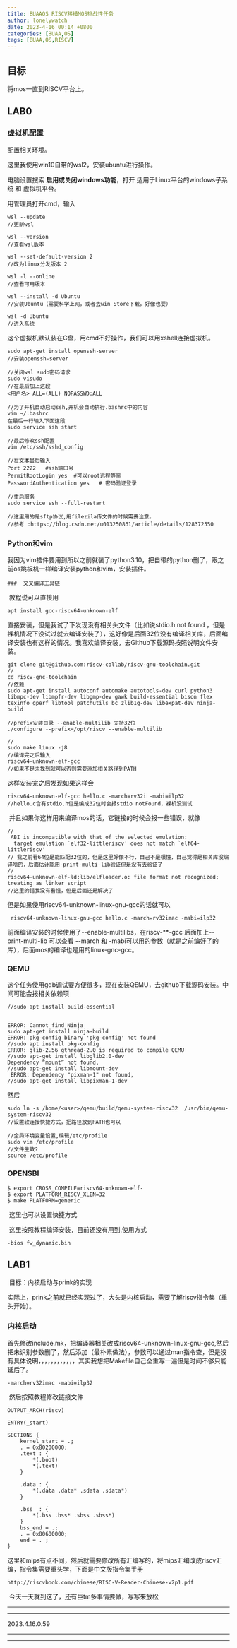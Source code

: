 ```yaml
---
title: BUAAOS RISCV移植MOS挑战性任务
author: lonelywatch
date: 2023-4-16 00:14 +0800
categories: [BUAA,OS]
tags: [BUAA,OS,RISCV]
---
```


## 目标

将mos一直到RISCV平台上。

## LAB0 

 ### 虚拟机配置

 配置相关环境。

 这里我使用win10自带的wsl2，安装ubuntu进行操作。

 电脑设置搜索 **启用或关闭windows功能**，打开 适用于Linux平台的windows子系统 和 虚拟机平台。

用管理员打开cmd，输入

```
wsl --update
//更新wsl

wsl --version
//查看wsl版本

wsl --set-default-version 2
//改为linux分发版本 2

wsl -l --online
//查看可用版本

wsl --install -d Ubuntu
//安装Ubuntu（需要科学上网，或者去win Store下载，好像也要）

wsl -d Ubuntu
//进入系统
```

​     这个虚拟机默认装在C盘，用cmd不好操作，我们可以用xshell连接虚拟机。

```
sudo apt-get install openssh-server
//安装openssh-server

//关闭wsl sudo密码请求
sudo visudo 
//在最后加上这段
<用户名> ALL=(ALL) NOPASSWD:ALL

//为了开机自动启动ssh,开机会自动执行.bashrc中的内容
vim ~/.bashrc
在最后一行输入下面这段
sudo service ssh start

//最后修改ssh配置
vim /etc/ssh/sshd_config

//在文本最后输入
Port 2222   #ssh端口号
PermitRootLogin yes  #可以root远程等率  
PasswordAuthentication yes   # 密码验证登录

//重启服务
sudo service ssh --full-restart

//这里用的是sftp协议,用filezila传文件的时候需要注意。
//参考 :https://blog.csdn.net/u013250861/article/details/128372550
```

### Python和vim

​	我因为vim插件要用到所以之前就装了python3.10，把自带的python删了，跟之前os跳板机一样编译安装python和vim，安装插件。

    ###  交叉编译工具链

​      教程说可以直接用

```
apt install gcc-riscv64-unknown-elf
```

 直接安装，但是我试了下发现没有相关头文件（比如说stdio.h not found ，但是裸机情况下没试过就去编译安装了），这好像是后面32位没有编译相关库，后面编译安装也有这样的情况。我喜欢编译安装，去Github下载源码按照说明文件安装。

```
git clone git@github.com:riscv-collab/riscv-gnu-toolchain.git
//
cd riscv-gnc-toolchain
//依赖
sudo apt-get install autoconf automake autotools-dev curl python3 libmpc-dev libmpfr-dev libgmp-dev gawk build-essential bison flex texinfo gperf libtool patchutils bc zlib1g-dev libexpat-dev ninja-build

//prefix安装目录 --enable-multilib 支持32位
./configure --prefix=/opt/riscv --enable-multilib

//
sudo make linux -j8
//编译完之后输入
riscv64-unknown-elf-gcc
//如果不是未找到就可以否则需要添加相关路径到PATH
```

 这样安装完之后发现如果这样会

```
riscv64-unknown-elf-gcc hello.c -march=rv32i -mabi=ilp32
//hello.c含有stdio.h但是编成32位时会报stdio notFound，裸机没测试
```

​      并且如果你这样用来编译mos的话，它链接的时候会报一些错误，就像

```
//
 ABI is incompatible with that of the selected emulation:
  target emulation `elf32-littleriscv' does not match `elf64-littleriscv'
// 我之前看64位是能匹配32位的，但是这里好像不行，自己不是很懂，自己觉得是相关库没编译啥的，后面估计能用-print-multi-lib验证但是没有去验证了
//
riscv64-unknown-elf-ld:lib/elfloader.o: file format not recognized; treating as linker script
//这里的错我没有看懂，但是后面还是解决了
```

但是如果使用riscv64-unknown-linux-gnu-gcc的话就可以

```
 riscv64-unknown-linux-gnu-gcc hello.c -march=rv32imac -mabi=ilp32
```

前面编译安装的时候使用了--enable-multilibs，在riscv-**-gcc 后面加上--print-multi-lib 可以查看 --march 和 -mabi可以用的参数（就是之前编好了的库），后面mos的编译也是用的linux-gnc-gcc。



### QEMU

​    这个任务使用gdb调试要方便很多，现在安装QEMU，去github下载源码安装。中间可能会报相关依赖项

```
//sudo apt install build-essential


ERROR: Cannot find Ninja
sudo apt-get install ninja-build
ERROR: pkg-config binary 'pkg-config' not found
//sudo apt install pkg-config
ERROR: glib-2.56 gthread-2.0 is required to compile QEMU
//sudo apt-get install libglib2.0-dev
Dependency “mount” not found, 
//sudo apt-get install libmount-dev
 ERROR: Dependency "pixman-1" not found,
//sudo apt-get install libpixman-1-dev
```

然后

```
sudo ln -s /home/<user>/qemu/build/qemu-system-riscv32  /usr/bim/qemu-system-riscv32
//设置软连接快捷方式，把路径放到PATH也可以

//全局环境变量设置,编辑/etc/profile
sudo vim /etc/profile
//文件生效?
source /etc/profile
```

### OPENSBI

 ```
 $ export CROSS_COMPILE=riscv64-unknown-elf-
 $ export PLATFORM_RISCV_XLEN=32
 $ make PLATFORM=generic
 ```

​    这里也可以设置快捷方式

​     这里按照教程编译安装，目前还没有用到,使用方式

```
-bios fw_dynamic.bin
```

## LAB1

​      目标：内核启动与prink的实现

​	  实际上，prink之前就已经实现过了，大头是内核启动，需要了解riscv指令集（重头开始）。

### 内核启动

​		首先修改include.mk，把编译器相关改成riscv64-unknown-linux-gnu-gcc,然后把未识别参数删了，然后添加（最朴素做法），参数可以通过man指令查，但是没有具体说明，，，，，，，，，，，，其实我想把Makefile自己全重写一遍但是时间不够只能延后了。

```
-march=rv32imac -mabi=ilp32 
```

​        然后按照教程修改链接文件

```
OUTPUT_ARCH(riscv)

ENTRY(_start)

SECTIONS {
    kernel_start = .;
    . = 0x80200000;
    .text : {
        *(.boot)
        *(.text)
    }

    .data : {
        *(.data .data* .sdata .sdata*)
    }

    .bss  : {
        *(.bss .bss* .sbss .sbss*)
    }
    bss_end = .;
    . = 0x80600000;
    end = . ;
}

```

​     这里和mips有点不同，然后就需要修改所有汇编写的，将mips汇编改成riscv汇编，指令集需要重头学，下面是中文版指令集手册

```
http://riscvbook.com/chinese/RISC-V-Reader-Chinese-v2p1.pdf
```

​	今天一天就到这了，还有巨tm多事情要做，写写来放松

---

---

2023.4.16.0.59

---

---



